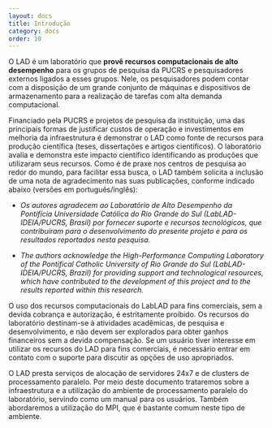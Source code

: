```yaml
---
layout: docs
title: Introdução
category: docs
order: 10
---
```


O LAD é um laboratório que **provê recursos computacionais de alto desempenho** para os grupos de pesquisa da PUCRS e pesquisadores externos ligados a esses grupos. Nele, os pesquisadores podem contar com a disposição de um grande conjunto de máquinas e dispositivos de armazenamento para a realização de tarefas com alta demanda computacional. 

Financiado pela PUCRS e projetos de pesquisa da instituição, uma das principais formas de justificar custos de operação e investimentos em melhoria da infraestrutura é demonstrar o LAD como fonte de recursos para produção científica (teses, dissertações e artigos científicos). O laboratório avalia e demonstra este impacto científico identificando as produções que utilizaram seus recursos. Como é de praxe nos centros de pesquisa ao redor do mundo, para facilitar essa busca, o LAD também solicita a inclusão de uma nota de agradecimento nas suas publicações, conforme indicado abaixo (versões em português/inglês):

*   _Os autores agradecem ao Laboratório de Alto Desempenho da Pontifícia Universidade Católica do Rio Grande do Sul (LabLAD-IDEIA/PUCRS, Brasil) por fornecer suporte e recursos tecnológicos, que contribuíram para o desenvolvimento do presente projeto e para os resultados reportados nesta pesquisa._

*   _The authors acknowledge the High-Performance Computing Laboratory of the Pontifical Catholic University of Rio Grande do Sul (LabLAD-IDEIA/PUCRS, Brazil) for providing support and technological resources, which have contributed to the development of this project and to the results reported within this research._

O uso dos recursos computacionais do LabLAD para fins comerciais, sem a devida cobrança e autorização, é estritamente proibido. Os recursos do laboratório destinam-se à atividades acadêmicas, de pesquisa e desenvolvimento, e não devem ser explorados para obter ganhos financeiros sem a devida compensação. Se um usuário tiver interesse em utilizar os recursos do LAD para fins comerciais, é necessário entrar em contato com o suporte para discutir as opções de uso apropriados.

O LAD presta serviços de alocação de servidores 24x7 e de clusters de processamento paralelo. Por meio deste documento trataremos sobre a infraestrutura e a utilização do ambiente de processamento paralelo do laboratório, servindo como um manual para os usuários. Também abordaremos a utilização do MPI, que é bastante comum neste tipo de ambiente.